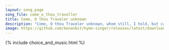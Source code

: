 ```yaml
---
layout: song_page
song_file: come_o_thou_traveller
title: Come, O thou Traveler unknown
description: "Come, O thou Traveler unknown, whom still, I hold, but cannot see! My company before is gone, and I am left alone with thee. With thee all night I mea... theist 1part accompanied 11verse arrbykenan textbyother"
image: https://github.com/kenanbit/hymn-singer/releases/latest/download/come_o_thou_traveller-trad.png
---
```


{% include choice_and_music.html %}